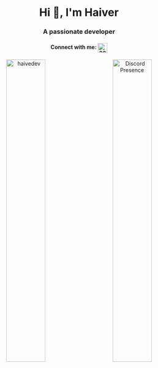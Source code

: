 <h1 align="center">Hi 👋, I'm Haiver</h1>
    <h3 align="center">A passionate developer</h3>

<h4 align="center">Connect with me:
    <a href="https://discord.com/users/897660552892002304" target="blank"><img align="center"
        src="https://assets-global.website-files.com/6257adef93867e50d84d30e2/636e0a6ca814282eca7172c6_icon_clyde_white_RGB.svg"
        alt="897660552892002304" height="25" width="25" />
    </a>
</h4>

<div align="center">
    <img src="https://github-readme-stats.vercel.app/api?username=haivedev&show_icons=true&theme=midnight-purple&layout=pie" alt="haivedev" style="float: left; width: 45%;" />
</div>


<div align="center">
    <a href="https://discord.com/users/897660552892002304">
        <img src="https://lanyard.cnrad.dev/api/897660552892002304" alt="Discord Presence" style="float: right; width: 45%;" />
    </a>
</div>

